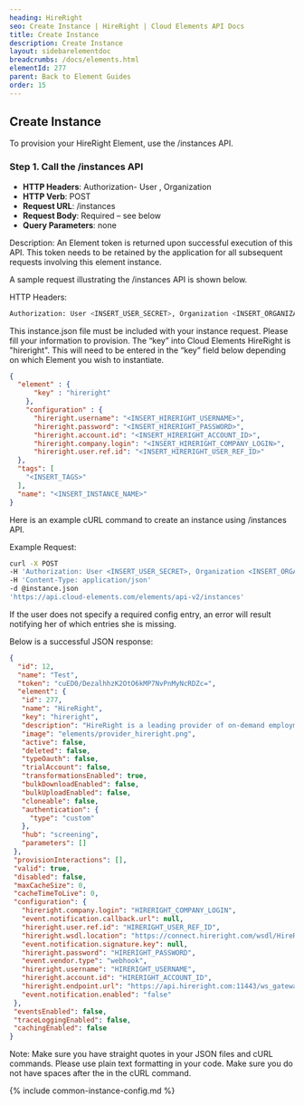 ```yaml
---
heading: HireRight
seo: Create Instance | HireRight | Cloud Elements API Docs
title: Create Instance
description: Create Instance
layout: sidebarelementdoc
breadcrumbs: /docs/elements.html
elementId: 277
parent: Back to Element Guides
order: 15
---
```


## Create Instance

To provision your HireRight Element, use the /instances API.

### Step 1. Call the /instances API

* __HTTP Headers__: Authorization- User <user secret>, Organization <organization secret>
* __HTTP Verb__: POST
* __Request URL__: /instances
* __Request Body__: Required – see below
* __Query Parameters__: none

Description: An Element token is returned upon successful execution of this API. This token needs to be retained by the application for all subsequent requests involving this element instance.

A sample request illustrating the /instances API is shown below.

HTTP Headers:

```bash
Authorization: User <INSERT_USER_SECRET>, Organization <INSERT_ORGANIZATION_SECRET>

```
This instance.json file must be included with your instance request.  Please fill your information to provision.  The “key” into Cloud Elements HireRight is "hireright".  This will need to be entered in the “key” field below depending on which Element you wish to instantiate.

```json
{
  "element" : {
      "key" : "hireright"
    },
    "configuration" : {
      "hireright.username": "<INSERT_HIRERIGHT_USERNAME>",
      "hireright.password": "<INSERT_HIRERIGHT_PASSWORD>",
      "hireright.account.id": "<INSERT_HIRERIGHT_ACCOUNT_ID>",
      "hireright.company.login": "<INSERT_HIRERIGHT_COMPANY_LOGIN>",
      "hireright.user.ref.id": "<INSERT_HIRERIGHT_USER_REF_ID>"
  },
  "tags": [
    "<INSERT_TAGS>"
  ],
  "name": "<INSERT_INSTANCE_NAME>"
}
```

Here is an example cURL command to create an instance using /instances API.

Example Request:

```bash
curl -X POST
-H 'Authorization: User <INSERT_USER_SECRET>, Organization <INSERT_ORGANIZATION_SECRET>'
-H 'Content-Type: application/json'
-d @instance.json
'https://api.cloud-elements.com/elements/api-v2/instances'
```

If the user does not specify a required config entry, an error will result notifying her of which entries she is missing.

Below is a successful JSON response:

```json
{
  "id": 12,
  "name": "Test",
  "token": "cuED0/DezalhhzK2OtO6kMP7NvPnMyNcRDZc=",
  "element": {
   "id": 277,
   "name": "HireRight",
   "key": "hireright",
   "description": "HireRight is a leading provider of on-demand employment background checks, drug testing, Form I-9 and employment and education verifications.",
   "image": "elements/provider_hireright.png",
   "active": false,
   "deleted": false,
   "typeOauth": false,
   "trialAccount": false,
   "transformationsEnabled": true,
   "bulkDownloadEnabled": false,
   "bulkUploadEnabled": false,
   "cloneable": false,
   "authentication": {
     "type": "custom"
   },
   "hub": "screening",
   "parameters": []
 },
 "provisionInteractions": [],
 "valid": true,
 "disabled": false,
 "maxCacheSize": 0,
 "cacheTimeToLive": 0,
 "configuration": {
   "hireright.company.login": "HIRERIGHT_COMPANY_LOGIN",
   "event.notification.callback.url": null,
   "hireright.user.ref.id": "HIRERIGHT_USER_REF_ID",
   "hireright.wsdl.location": "https://connect.hireright.com/wsdl/HireRightAPI.wsdl",
   "event.notification.signature.key": null,
   "hireright.password": "HIRERIGHT_PASSWORD",
   "event.vendor.type": "webhook",
   "hireright.username": "HIRERIGHT_USERNAME",
   "hireright.account.id": "HIRERIGHT_ACCOUNT_ID",
   "hireright.endpoint.url": "https://api.hireright.com:11443/ws_gateway/HireRightAPI/v/1/2",
   "event.notification.enabled": "false"
 },
 "eventsEnabled": false,
 "traceLoggingEnabled": false,
 "cachingEnabled": false
}
```

Note:  Make sure you have straight quotes in your JSON files and cURL commands.  Please use plain text formatting in your code.  Make sure you do not have spaces after the in the cURL command.

{% include common-instance-config.md %}
